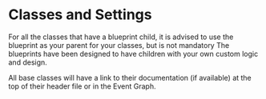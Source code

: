 # Classes and Settings

For all the classes that have a blueprint child, it is advised to use the blueprint as your parent for your classes, but is not mandatory The blueprints have been designed to have children with your own custom logic and design.

All base classes will have a link to their documentation (if available) at the top of their header file or in the Event Graph.